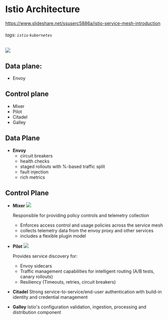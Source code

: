 # Istio Architecture
https://www.slideshare.net/ssuserc5886a/istio-service-mesh-introduction

###### tags: `istio` `kubernetes`

![](https://i.imgur.com/z9AFrV7.png)

## Data plane:
- Envoy

## Control plane
- Mixer
- Pilot
- Citadel
- Galley

## Data Plane
- **Envoy**
    - circuit breakers
    - health checks
    - staged rollouts with %-based traffic split
    - fault injection
    - rich metrics

## Control Plane
- **Mixer**
![](https://i.imgur.com/50ecVFl.png)

    Responsible for providing policy controls and telemetry collection
    - Enforces access control and usage policies across the service mesh
    - collects telemetry data from the envoy proxy and other services
    - includes a flexible plugin model

- **Pilot**
![](https://i.imgur.com/TFChnja.png)

    Provides service  discovery for:
    - Envoy sidecars
    - Traffic management capabilities for intelligent routing (A/B tests, canary rollouts)
    - Resiliency (Timeouts, retries, circuit breakers)

- **Citadel**
    Strong service-to-service/end-user authentication with build-in identity and credential management

- **Galley**
    Istio's configuration validation, ingestion, processing and distribution component


